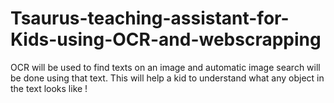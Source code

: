 # Tsaurus-teaching-assistant-for-Kids-using-OCR-and-webscrapping
OCR will be used to find texts on an image and automatic image search will be done using that text. This will help a kid to understand what any object in the text looks like !

